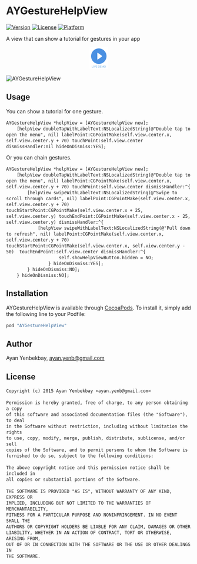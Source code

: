 # AYGestureHelpView

[![Version](https://img.shields.io/cocoapods/v/AYGestureHelpView.svg?style=flat)](http://cocoapods.org/pods/AYGestureHelpView)
[![License](https://img.shields.io/cocoapods/l/AYGestureHelpView.svg?style=flat)](http://cocoapods.org/pods/AYGestureHelpView)
[![Platform](https://img.shields.io/cocoapods/p/AYGestureHelpView.svg?style=flat)](http://cocoapods.org/pods/AYGestureHelpView)

A view that can show a tutorial for gestures in your app

<p align="center">
  <a href='https://appetize.io/app/d8khut8m036uz1dzu5y45y7rwc' alt='Live demo'>
    <img width="50" height="60" src="assets/demo.png"/>
  </a>
</p>

![AYGestureHelpView](https://raw.githubusercontent.com/yenbekbay/AYGestureHelpView/master/assets/demo.gif)

## Usage

You can show a tutorial for one gesture.

```objc
AYGestureHelpView *helpView = [AYGestureHelpView new];
    [helpView doubleTapWithLabelText:NSLocalizedString(@"Double tap to open the menu", nil) labelPoint:CGPointMake(self.view.center.x, self.view.center.y + 70) touchPoint:self.view.center dismissHandler:nil hideOnDismiss:YES];
```

Or you can chain gestures.

```objc
AYGestureHelpView *helpView = [AYGestureHelpView new];
    [helpView doubleTapWithLabelText:NSLocalizedString(@"Double tap to open the menu", nil) labelPoint:CGPointMake(self.view.center.x, self.view.center.y + 70) touchPoint:self.view.center dismissHandler:^{
        [helpView swipeWithLabelText:NSLocalizedString(@"Swipe to scroll through cards", nil) labelPoint:CGPointMake(self.view.center.x, self.view.center.y + 70) touchStartPoint:CGPointMake(self.view.center.x + 25, self.view.center.y) touchEndPoint:CGPointMake(self.view.center.x - 25, self.view.center.y) dismissHandler:^{
            [helpView swipeWithLabelText:NSLocalizedString(@"Pull down to refresh", nil) labelPoint:CGPointMake(self.view.center.x, self.view.center.y + 70) touchStartPoint:CGPointMake(self.view.center.x, self.view.center.y - 50)  touchEndPoint:self.view.center dismissHandler:^{
                    self.showHelpViewButton.hidden = NO;
                } hideOnDismiss:YES];
        } hideOnDismiss:NO];
    } hideOnDismiss:NO];
```

## Installation

AYGestureHelpView is available through [CocoaPods](http://cocoapods.org). To install
it, simply add the following line to your Podfile:

```ruby
pod "AYGestureHelpView"
```

## Author

Ayan Yenbekbay, ayan.yenb@gmail.com

## License

```
Copyright (c) 2015 Ayan Yenbekbay <ayan.yenb@gmail.com>

Permission is hereby granted, free of charge, to any person obtaining a copy
of this software and associated documentation files (the "Software"), to deal
in the Software without restriction, including without limitation the rights
to use, copy, modify, merge, publish, distribute, sublicense, and/or sell
copies of the Software, and to permit persons to whom the Software is
furnished to do so, subject to the following conditions:

The above copyright notice and this permission notice shall be included in
all copies or substantial portions of the Software.

THE SOFTWARE IS PROVIDED "AS IS", WITHOUT WARRANTY OF ANY KIND, EXPRESS OR
IMPLIED, INCLUDING BUT NOT LIMITED TO THE WARRANTIES OF MERCHANTABILITY,
FITNESS FOR A PARTICULAR PURPOSE AND NONINFRINGEMENT. IN NO EVENT SHALL THE
AUTHORS OR COPYRIGHT HOLDERS BE LIABLE FOR ANY CLAIM, DAMAGES OR OTHER
LIABILITY, WHETHER IN AN ACTION OF CONTRACT, TORT OR OTHERWISE, ARISING FROM,
OUT OF OR IN CONNECTION WITH THE SOFTWARE OR THE USE OR OTHER DEALINGS IN
THE SOFTWARE.
```
